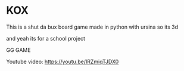 # KOX


This is a shut da bux board game  made in python with ursina so its 3d

and yeah its for a school project



GG GAME 

Youtube video: https://youtu.be/IRZmiqTJDX0
